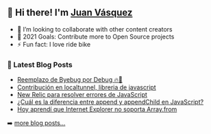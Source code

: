 ## 👋 Hi there! I'm [Juan Vásquez](https://twitter.com/juanvqz_)

- 👯 I’m looking to collaborate with other content creators
- 🥅 2021 Goals: Contribute more to Open Source projects
- ⚡ Fun fact: I love ride bike

### 📕 Latest Blog Posts

<!-- BLOG-POST-LIST:START -->
- [Reemplazo de Byebug por Debug 🔥🐛](https://juanvasquez.dev/thisweekinrails/2021/09/13/reemplazo-de-byebug-por-debug-rb/)
- [Contribución en localtunnel, libreria de javascript](https://juanvasquez.dev/contribuci%C3%B3n/javascript/2021/09/10/contribucion-en-localtunne-libreria-de-javascript/)
- [New Relic para resolver errores de JavaScript](https://juanvasquez.dev/diario/javascript/2021/09/07/new-relic-para-resolver-errores-de-javascript/)
- [¿Cuál es la diferencia entre append y appendChild en JavaScript?](https://juanvasquez.dev/diario/javascript/2021/09/03/diferencia-entre-append-y-append-child-en-javascript/)
- [Hoy aprendí que Internet Explorer no soporta Array.from](https://juanvasquez.dev/diario/javascript/2021/09/02/como-usar-array-from-en-internet-explorer/)
<!-- BLOG-POST-LIST:END -->

➡️ [more blog posts...](https://juanvasquez.dev)
